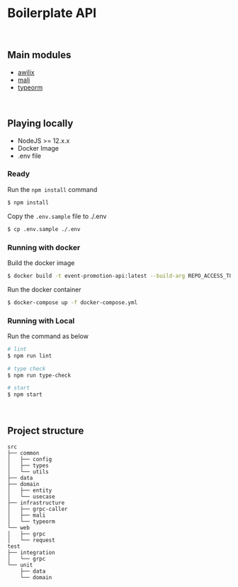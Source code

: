 # Boilerplate API

<br>

## Main modules

- [awilix](https://github.com/jeffijoe/awilix)
- [mali](https://github.com/malijs/mali)
- [typeorm](https://github.com/typeorm/typeorm)

<br>

## Playing locally

- NodeJS >= 12.x.x
- Docker Image
- .env file

### Ready

Run the `npm install` command

```zsh
$ npm install
```

Copy the `.env.sample` file to ./.env

```zsh
$ cp .env.sample ./.env
```

### Running with docker

Build the docker image

```zsh
$ docker build -t event-promotion-api:latest --build-arg REPO_ACCESS_TOKEN=${PersonalAccessTokens} .
```

Run the docker container

```zsh
$ docker-compose up -f docker-compose.yml
```

### Running with Local

Run the command as below

```zsh
# lint
$ npm run lint

# type check
$ npm run type-check

# start
$ npm start
```

<br>

## Project structure

```
src
├── common
│   ├── config
│   ├── types
│   └── utils
├── data
├── domain
│   ├── entity
│   └── usecase
├── infrastructure
│   ├── grpc-caller
│   ├── mali
│   └── typeorm
└── web
│   ├── grpc
│   └── request
test
├── integration
│   └── grpc
└── unit
    ├── data
    └── domain
```
